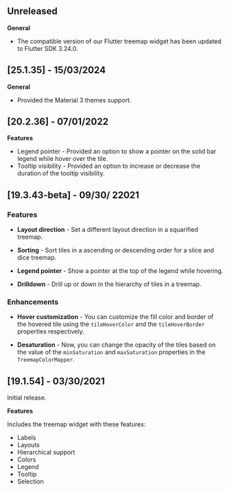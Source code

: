 ## Unreleased

**General**

* The compatible version of our Flutter treemap widget has been updated to Flutter SDK 3.24.0.

## [25.1.35] - 15/03/2024

**General**

* Provided th​e Material 3 themes support.

## [20.2.36] - 07/01/2022

**Features**

* Legend pointer - Provided an option to show a pointer on the solid bar legend while hover over the tile.
* Tooltip visibility - Provided an option to increase or decrease the duration of the tooltip visibility.

## [19.3.43-beta] - 09/30/ 22021

### Features

* **Layout direction** - Set a different layout direction in a squarified treemap.

* **Sorting** - Sort tiles in a ascending or descending order for a slice and dice treemap.

* **Legend pointer** - Show a pointer at the top of the legend while hovering.

* **Drilldown** - Drill up or down in the hierarchy of tiles in a treemap.

### Enhancements

* **Hover customization** - You can customize the fill color and border of the hovered tile using the `tileHoverColor` and the `tileHoverBorder` properties respectively.

* **Desaturation** - Now, you can change the opacity of the tiles based on the value of the `minSaturation` and `maxSaturation` properties in the `TreemapColorMapper`.

## [19.1.54] - 03/30/2021

Initial release.

**Features**

Includes the treemap widget with these features:

* Labels
* Layouts
* Hierarchical support
* Colors
* Legend
* Tooltip
* Selection
